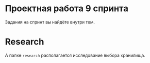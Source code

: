 # Проектная работа 9 спринта

Задания на спринт вы найдёте внутри тем.

# Research

А папке `research` располагается исследование выбора хранилища.